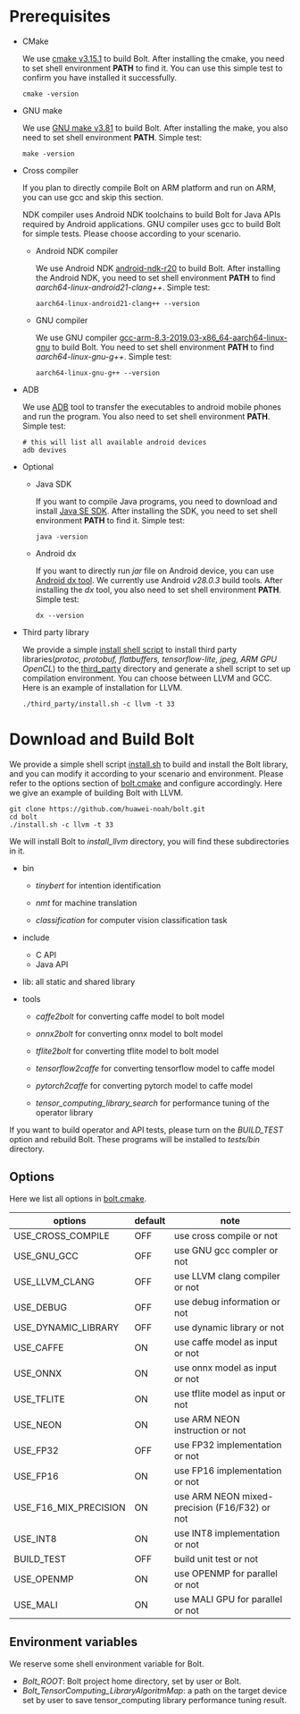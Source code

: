 # Prerequisites

- CMake

  We use [cmake v3.15.1](https://cmake.org/files/v3.15/cmake-3.15.1-Linux-x86_64.tar.gz) to build Bolt. After installing the cmake, you need to set shell environment **PATH** to find it. You can use this simple test to confirm you have installed it successfully.
  
  ```shell
  cmake -version
  ```

- GNU make

  We use [GNU make v3.81](http://ftp.gnu.org/gnu/make/make-3.81.tar.gz) to build Bolt. After installing the make, you also need to set shell environment **PATH**. Simple test:
  
  ```shell
  make -version
  ```

- Cross compiler

    If you plan to directly compile Bolt on ARM platform and run on ARM, you can use gcc and skip this section.

    NDK compiler uses Android NDK toolchains to build Bolt for Java APIs required by Android applications. GNU compiler uses gcc to build Bolt for simple tests. Please choose according to your scenario.
    
    - Android NDK compiler
      
        We use Android NDK [android-ndk-r20](https://dl.google.com/android/repository/android-ndk-r20b-linux-x86_64.zip?hl=zh-cn) to build Bolt. After installing the Android NDK, you need to set shell environment **PATH** to find *aarch64-linux-android21-clang++*. Simple test:
        
        ```shell
        aarch64-linux-android21-clang++ --version
        ```
    
    - GNU compiler
      
        We use GNU compiler [gcc-arm-8.3-2019.03-x86_64-aarch64-linux-gnu](https://developer.arm.com/-/media/Files/downloads/gnu-a/8.3-2019.03/binrel/gcc-arm-8.3-2019.03-x86_64-aarch64-linux-gnu.tar.xz?revision=2e88a73f-d233-4f96-b1f4-d8b36e9bb0b9&la=en&hash=167687FADA00B73D20EED2A67D0939A197504ACD) to build Bolt. You need to set shell environment **PATH** to find *aarch64-linux-gnu-g++*. Simple test:
        
        ```shell
        aarch64-linux-gnu-g++ --version
        ```
    
- ADB

  We use [ADB](https://developer.android.com/studio/command-line/adb.html) tool to transfer the executables to android mobile phones and run the program. You also need to set shell environment **PATH**. Simple test:
  
  ```shell
  # this will list all available android devices
  adb devives
  ```

- Optional
    - Java SDK
    
        If you want to compile Java programs, you need to download and install [Java SE SDK](https://www.oracle.com/java/technologies/oracle-java-archive-downloads.html). After installing the SDK, you need to set shell environment **PATH** to find it. Simple test:
        ```shell
        java -version
        ```
        
    - Android dx
    
        If you want to directly run *jar* file on Android device, you can use [Android dx tool](https://developer.android.com/studio/releases/build-tools). We currently use Android *v28.0.3* build tools. After installing the *dx* tool, you also need to set shell environment **PATH**. Simple test:
        ```shell
        dx --version
        ```
    
- Third party library

  We provide a simple [install shell script](../third_party/install.sh) to install third party libraries(*protoc, protobuf, flatbuffers, tensorflow-lite, jpeg, ARM GPU OpenCL*) to the [third_party](third_party) directory and generate a shell script to set up compilation environment. You can choose between LLVM and GCC. Here is an example of installation for LLVM.

  ```shell
  ./third_party/install.sh -c llvm -t 33
  ```

# Download and Build Bolt

We provide a simple shell script [install.sh](../install.sh) to build and install the Bolt library, and you can modify it according to your scenario and environment. Please refer to the options section of [bolt.cmake](../bolt.cmake) and configure accordingly. Here we give an example of building Bolt with LLVM.

```shell
git clone https://github.com/huawei-noah/bolt.git
cd bolt
./install.sh -c llvm -t 33
```

We will install Bolt to *install_llvm* directory, you will find these subdirectories in it.

- bin
    - *tinybert* for intention identification
        
    - *nmt* for machine translation
    
    - *classification* for computer vision classification task
    
    
- include
    - C API
    - Java API

- lib: all static and shared library
- tools
    - *caffe2bolt* for converting caffe model to bolt model
    
    - *onnx2bolt* for converting onnx model to bolt model
    
    - *tflite2bolt* for converting tflite model to bolt model
    
    - *tensorflow2caffe* for converting tensorflow model to caffe model

    - *pytorch2caffe* for converting pytorch model to caffe model

    - *tensor_computing_library_search* for performance tuning of the operator library
      
If you want to build operator and API tests, please turn on the *BUILD_TEST* option and rebuild Bolt. These programs will be installed to *tests/bin* directory.

## Options

Here we list all options in [bolt.cmake](../bolt.cmake).

| options               | default | note                                          |
| --------------------- | ------- | --------------------------------------------- |
| USE_CROSS_COMPILE     | OFF     | use cross compile or not                      |
| USE_GNU_GCC           | OFF     | use GNU gcc compler or not                    |
| USE_LLVM_CLANG        | OFF     | use LLVM clang compiler or not                |
| USE_DEBUG             | OFF     | use debug information or not                  |
| USE_DYNAMIC_LIBRARY   | OFF     | use dynamic library or not                    |
| USE_CAFFE             | ON      | use caffe model as input or not               |
| USE_ONNX              | ON      | use onnx model as input or not                |
| USE_TFLITE            | ON      | use tflite model as input or not              |
| USE_NEON              | ON      | use ARM NEON instruction or not               |
| USE_FP32              | OFF     | use FP32 implementation or not                |
| USE_FP16              | ON      | use FP16 implementation or not                |
| USE_F16_MIX_PRECISION | ON      | use ARM NEON mixed-precision (F16/F32) or not |
| USE_INT8              | ON      | use INT8 implementation or not                |
| BUILD_TEST            | OFF     | build unit test or not                        |
| USE_OPENMP            | ON      | use OPENMP for parallel or not                |
| USE_MALI              | ON      | use MALI GPU for parallel or not              |


## Environment variables

We reserve some shell environment variable for Bolt.

- *Bolt_ROOT*: Bolt project home directory, set by user or Bolt.
- *Bolt_TensorComputing_LibraryAlgoritmMap*: a path on the target device set by user to save tensor_computing library performance tuning result.
